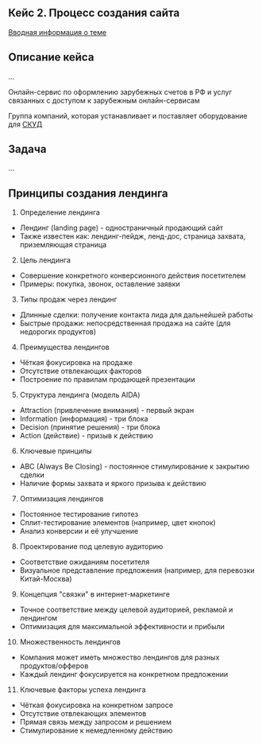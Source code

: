 ## Кейс 2. Процесс создания сайта

[Вводная информация о теме](info.md)

## Описание кейса

...

Онлайн-сервис по оформлению зарубежных счетов в РФ и услуг связанных с доступом к зарубежным онлайн-сервисам


Группа компаний, которая устанавливает и поставляет оборудование для [СКУД](https://www.delta.ru/blog/chto-takoe-skud/)


## Задача

...

## Принципы создания лендинга

1. Определение лендинга
- Лендинг (landing page) - одностраничный продающий сайт
- Также известен как: лендинг-пейдж, ленд-дос, страница захвата, приземляющая страница

2. Цель лендинга
- Совершение конкретного конверсионного действия посетителем
- Примеры: покупка, звонок, оставление заявки

3. Типы продаж через лендинг
- Длинные сделки: получение контакта лида для дальнейшей работы
- Быстрые продажи: непосредственная продажа на сайте (для недорогих продуктов)

4. Преимущества лендингов
- Чёткая фокусировка на продаже
- Отсутствие отвлекающих факторов
- Построение по правилам продающей презентации

5. Структура лендинга (модель AIDA)
* Attraction (привлечение внимания) - первый экран
* Information (информация) - три блока
* Decision (принятие решения) - три блока
* Action (действие) - призыв к действию

6. Ключевые принципы
- ABC (Always Be Closing) - постоянное стимулирование к закрытию сделки
- Наличие формы захвата и яркого призыва к действию

7. Оптимизация лендингов
- Постоянное тестирование гипотез
- Сплит-тестирование элементов (например, цвет кнопок)
- Анализ конверсии и её улучшение

8. Проектирование под целевую аудиторию
- Соответствие ожиданиям посетителя
- Визуальное представление предложения (например, для перевозки Китай-Москва)

9. Концепция "связки" в интернет-маркетинге
- Точное соответствие между целевой аудиторией, рекламой и лендингом
- Оптимизация для максимальной эффективности и прибыли

10. Множественность лендингов
- Компания может иметь множество лендингов для разных продуктов/офферов
- Каждый лендинг фокусируется на конкретном предложении

11. Ключевые факторы успеха лендинга
- Чёткая фокусировка на конкретном запросе
- Отсутствие отвлекающих элементов
- Прямая связь между запросом и решением
- Стимулирование к немедленному действию